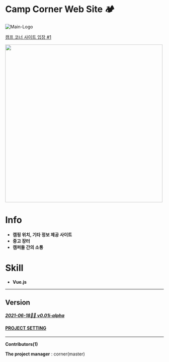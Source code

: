 

# Camp Corner Web Site 🏕



![Main-Logo](http://camp-fire.kro.kr/resources/images/icon/main-logo.png)





<span style="color: deepskyblue;">[캠프 코너 사이트 입장 #1](http://camp-fire.kro.kr)</span>

<img src="https://images.unsplash.com/photo-1492648272180-61e45a8d98a7?ixid=MXwxMjA3fDB8MHxwaG90by1wYWdlfHx8fGVufDB8fHw%3D&ixlib=rb-1.2.1&auto=format&fit=crop&w=1350&q=80" weight="700px" height="500px">

# Info

- **캠핑 위치, 기타 정보 제공 사이트**
- **중고 장터**
- **캠퍼들 간의 소통**


# Skill

- **Vue.js**

---

## Version

##### [2021-06-18😶‍🌫️ v0.01i-alpha](VERSION-log.md)





####   [PROJECT SETTING](projectSetting.md)

---





**Contributors(1)**

**The project manager** : corner(master) 



